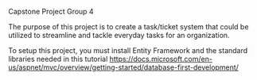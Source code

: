 Capstone Project Group 4

The purpose of this project is to create a task/ticket system that could be utilized to streamline and tackle everyday tasks for an organization.

To setup this project, you must install Entity Framework and the standard libraries needed in this tutorial https://docs.microsoft.com/en-us/aspnet/mvc/overview/getting-started/database-first-development/
